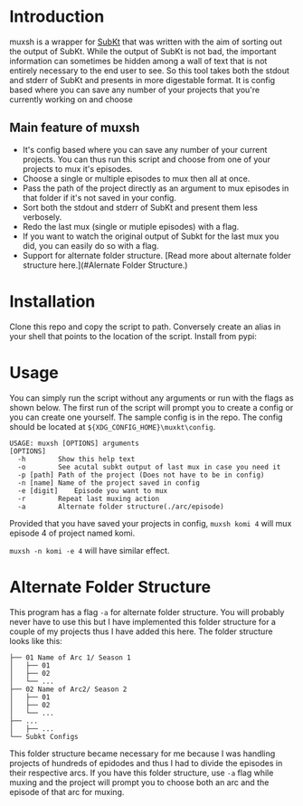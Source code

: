 # Introduction

muxsh is a wrapper for [SubKt](https://github.com/Myaamori/SubKt) that was written with the aim of sorting out the output of SubKt. While the output of SubKt is not bad, the important information can sometimes be hidden among a wall of text that is not entirely necessary to the end user to see. So this tool takes both the stdout and stderr of SubKt and presents in more digestable format. It is config based where you can save any number of your projects that you're currently working on and choose 

## Main feature of muxsh

* It's config based where you can save any number of your current projects. You can thus run this script and choose from one of your projects to mux it's episodes.
* Choose a single or multiple episodes to mux then all at once.
* Pass the path of the project directly as an argument to mux episodes in that folder if it's not saved in your config.
* Sort both the stdout and stderr of SubKt and present them less verbosely.
* Redo the last mux (single or mutiple episodes) with a flag.
* If you want to watch the original output of Subkt for the last mux you did, you can easily do so with a flag.
* Support for alternate folder structure. [Read more about alternate folder structure here.](#Alernate Folder Structure.)

# Installation

Clone this repo and copy the script to path. Conversely create an alias in your shell that points to the location of the script.
Install from pypi:

# Usage
You can simply run the script without any arguments or run with the flags as shown below. The first run of the script will prompt you to create a config or you can create one yourself. The sample config is in the repo. The config should be located at `${XDG_CONFIG_HOME}\muxkt\config`.
```
USAGE: muxsh [OPTIONS] arguments
[OPTIONS]
  -h	 	Show this help text
  -o	 	See acutal subkt output of last mux in case you need it
  -p [path]	Path of the project (Does not have to be in config)
  -n [name]	Name of the project saved in config
  -e [digit]	Episode you want to mux
  -r	 	Repeat last muxing action
  -a	 	Alternate folder structure(./arc/episode)
```

Provided that you have saved your projects in config, `muxsh komi 4` will mux episode 4 of project named komi.

`muxsh -n komi -e 4` will have similar effect.

# Alternate Folder Structure
This program has a flag `-a` for alternate folder structure. You will probably never have to use this but I have implemented this folder structure for a couple of my projects thus I have added this here. The folder structure looks like this:
```.
├── 01 Name of Arc 1/ Season 1
│   ├── 01
│   ├── 02
│   └── ...
├── 02 Name of Arc2/ Season 2
│   ├── 01
│   ├── 02
│   └── ...
├── ...
│   ├── ...
└── Subkt Configs
```
This folder structure became necessary for me because I was handling projects of hundreds of epidodes and thus I had to divide the episodes in their respective arcs. If you have this folder structure, use `-a` flag while muxing and the project will prompt you to choose both an arc and the episode of that arc for muxing.
